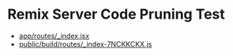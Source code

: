 # Remix Server Code Pruning Test

- [app/routes/_index.jsx](./app/routes/_index.jsx)
- [public/build/routes/_index-7NCKKCKX.js](./public/build/routes/_index-7NCKKCKX.js)
